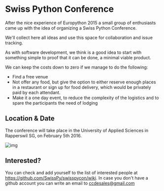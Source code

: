 # Swiss Python Conference

After the nice experience of Europython 2015 a small group of enthusiasts came up with the idea of organizing a Swiss Python Conference.

We'll collect here all ideas and use this space for collaboration and issue tracking.

As with software development, we think is a good idea to start with something simple to proof that it can be done, a minimal viable product.

We can keep the costs down to zero if we manage to do the following:

* Find a free venue
* Not offer any food, but give the option to either reserve enough places in a restaurant or sign up for food delivery, which would be privately paid by each attendant.
* Make it a one day event, to reduce the complexity of the logistics and to spare the participants the need of lodging 

## Location & Date

The conference will take place in the University of Applied Sciences in Rapperswil SG, on February 5th 2016.

![img](https://cloud.githubusercontent.com/assets/105168/8893359/bddb8cb4-338d-11e5-9132-ab82648678b4.jpg)

## Interested?

You can check and add yourself to the list of interested people at https://github.com/SwissPy/swisspycon/wiki. In case you don't have a github account you can write an email to ccdesales@gmail.com
